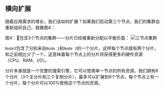 ## 横向扩展

随着应用需求的增长，我们该如何扩展？如果我们启动第三个节点，我们的集群会重新组织自己，就像图4：


图4：包含3个节点的集群——分片已经被重新分配以平衡负载：
![三节点集群](https://raw.githubusercontent.com/looly/elasticsearch-definitive-guide-cn/master/images/elas_0204.png)

`Node3`包含了分别来自`Node 1`和`Node 2`的一个分片，这样每个节点就有两个分片，和之前相比少了一个，这意味着每个节点上的分片将获得更多的硬件资源（CPU、RAM、I/O）。







分片本身就是一个完整的搜索引擎，它可以使用单一节点的所有资源。我们拥有6个分片（3个主分片和三个复制分片），最多可以扩展到6个节点，每个节点上有一个分片，每个分片可以100%使用这个节点的资源。
